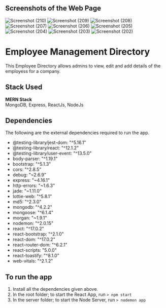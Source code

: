 ## Screenshots of the Web Page
![Screenshot (210)](https://github.com/Ansh071200/Employee-Management-Directory-/assets/103409932/738c7f67-057c-4e4d-853c-15796f97a7b6)
![Screenshot (209)](https://github.com/Ansh071200/Employee-Management-Directory-/assets/103409932/b2c99fb6-9ef6-4c69-8759-4f73450c735c)
![Screenshot (208)](https://github.com/Ansh071200/Employee-Management-Directory-/assets/103409932/72c73e26-cd34-4d57-ae59-6c5b43a420c0)
![Screenshot (207)](https://github.com/Ansh071200/Employee-Management-Directory-/assets/103409932/b1b05644-b558-4a7e-8f86-e1f75ce5f6c0)
![Screenshot (206)](https://github.com/Ansh071200/Employee-Management-Directory-/assets/103409932/7406680c-bf63-432a-accd-daf3aa076162)
![Screenshot (205)](https://github.com/Ansh071200/Employee-Management-Directory-/assets/103409932/730ea164-191a-4540-b1a1-511d4f50efd7)
![Screenshot (204)](https://github.com/Ansh071200/Employee-Management-Directory-/assets/103409932/d507a2c4-93af-478e-a214-bd39f18a8cfc)
![Screenshot (203)](https://github.com/Ansh071200/Employee-Management-Directory-/assets/103409932/a63f5d82-075c-4c10-86c4-93d49f13fd60)
![Screenshot (202)](https://github.com/Ansh071200/Employee-Management-Directory-/assets/103409932/ccabae64-1748-4129-bf28-f4836020bb71)
# Employee Management Directory

This Employee Directory allows admins to view, edit and add details of the employess for a company.

## Stack Used

**MERN Stack**\
MongoDB, Express, ReactJs, NodeJs

## Dependencies

The following are the external dependencies required to run the app.

- @testing-library/jest-dom: "^5.16.1"
- @testing-library/react: "^12.1.2"
- @testing-library/user-event: "^13.5.0"
- body-parser: "^1.19.1"
- bootstrap: "^5.1.3"
- cors: "^2.8.5"
- debug: "~2.6.9"
- express: "~4.16.1"
- http-errors: "~1.6.3"
- jade: "~1.11.0"
- lottie-web: "^5.8.1"
- md5: "^2.3.0"
- mongodb: "^4.2.2"
- mongoose: "^6.1.4"
- morgan: "~1.9.1"
- nodemon: "^2.0.15"
- react: "^17.0.2"
- react-bootstrap: "^2.1.0"
- react-dom: "^17.0.2"
- react-router-dom: "^6.2.1"
- react-scripts: "5.0.0"
- react-toastify: "^8.1.0"
- web-vitals: "^2.1.2"

## To run the app

1. Install all the dependencies given above.
2. In the root folder; to start the React App, run
   `> npm start`
3. In the server folder; to start the Node Server, run
   `> nodemon app`
